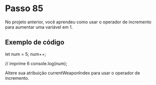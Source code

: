 # Passo 85

No projeto anterior, você aprendeu como usar o operador de incremento para aumentar uma variável em 1.

## Exemplo de código

let num = 5;
num++;

// imprime 6
console.log(num); 

Altere sua atribuição currentWeaponIndex para usar o operador de incremento.